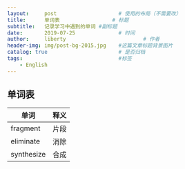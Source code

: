 ```yaml
---
layout:     post   				    # 使用的布局（不需要改）
title:      单词表 				# 标题 
subtitle:   记录学习中遇到的单词 #副标题
date:       2019-07-25 				# 时间
author:     liberty 						# 作者
header-img: img/post-bg-2015.jpg 	#这篇文章标题背景图片
catalog: true 						# 是否归档
tags:								#标签
    - English
---
```


## 单词表

| 单词 | 释义 |
| ---- | ---- |
|fragment|片段|
| eliminate|消除|
|synthesize|合成|

